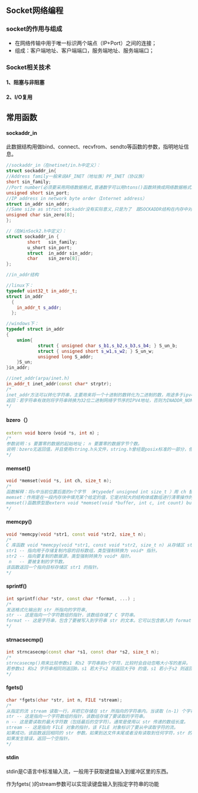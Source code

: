 ## Socket网络编程

### socket的作用与组成

- 在网络传输中用于唯一标识两个端点（IP+Port）之间的连接；
- 组成：客户端地址、客户端端口，服务端地址、服务端端口；

### Socket相关技术

#### 1、阻塞与非阻塞



#### 2、I/O复用



## 常用函数

#### sockaddr_in

此数据结构用做bind、connect、recvfrom、sendto等函数的参数，指明地址信息。

```c++
//sockaddr_in（在netinet/in.h中定义）：
struct sockaddr_in{ 
//Address family一般来说AF_INET（地址族）PF_INET（协议族）  
short sin_family;
//Port number(必须要采用网络数据格式,普通数字可以用htons()函数转换成网络数据格式的数字)    
unsigned short sin_port;
//IP address in network byte order（Internet address）
struct in_addr sin_addr;
//Same size as struct sockaddr没有实际意义,只是为了　跟SOCKADDR结构在内存中对齐
unsigned char sin_zero[8];
};

//（在WinSock2.h中定义）：
struct sockaddr_in {
        short   sin_family;
        u_short sin_port;
        struct  in_addr sin_addr;
        char    sin_zero[8];
};
```

```c++
//in_addr结构

//linux下：
typedef uint32_t in_addr_t;
struct in_addr
  {
    in_addr_t s_addr;
  };

//windows下：
typedef struct in_addr
{
    union{
            struct { unsigned char s_b1,s_b2,s_b3,s_b4; } S_un_b;
            struct { unsigned short s_w1,s_w2; } S_un_w;
            unsigned long S_addr;
    }S_un;
}in_addr;
```

```c++
//inet_addr(arpa/inet.h)
in_addr_t inet_addr(const char* strptr);
/*
inet_addr方法可以转化字符串，主要用来将一个十进制的数转化为二进制的数，用途多于ipv4的IP转化。
返回：若字符串有效则将字符串转换为32位二进制网络字节序的IPV4地址，否则为INADDR_NONE
*/
```

#### bzero（）

```c++
extern void bzero（void *s, int n）;
/*
参数说明：s 要置零的数据的起始地址； n 要置零的数据字节个数。
说明：bzero无返回值，并且使用string.h头文件，string.h曾经是posix标准的一部分，但是在POSIX.1-2001标准里面，这些函数被标记为了遗留函数而不推荐使用。在POSIX.1-2008标准里已经没有这些函数了。推荐使用memset替代bzero。
*/
```

#### memset()

```c++
void *memset(void *s, int ch, size_t n);
/*
函数解释：将s中当前位置后面的n个字节 （#typedef unsigned int size_t ）用 ch 替换并返回 s 。
memset：作用是在一段内存块中填充某个给定的值，它是对较大的结构体或数组进行清零操作的一种最快方法。
memset()函数原型是extern void *memset(void *buffer, int c, int count) buffer：为指针或是数组,c：是赋给buffer的值,count：是buffer的长度.
*/
```

#### memcpy()

```c++
void *memcpy(void *str1, const void *str2, size_t n);
/*
C 库函数 void *memcpy(void *str1, const void *str2, size_t n) 从存储区 str2 复制 n 个字节到存储区 str1。   
str1 -- 指向用于存储复制内容的目标数组，类型强制转换为 void* 指针。
str2 -- 指向要复制的数据源，类型强制转换为 void* 指针。
 n   -- 要被复制的字节数。    
该函数返回一个指向目标存储区 str1 的指针。
*/
```

#### sprintf()

```c++
int sprintf(char *str, const char *format, ...) ;
/*
发送格式化输出到 str 所指向的字符串,
str -- 这是指向一个字符数组的指针，该数组存储了 C 字符串。
format -- 这是字符串，包含了要被写入到字符串 str 的文本。它可以包含嵌入的 format 标签，format 标签可被随后的附加参数中指定的值替换，并按需求进行格式化。format 标签属性是 %[flags][width][.precision][length]specifier
*/
```

#### strnacsecmp()

```c++
int strncasecmp(const char *s1, const char *s2, size_t n);
/*
strncasecmp()用来比较参数s1 和s2 字符串前n个字符，比较时会自动忽略大小写的差异。
若参数s1 和s2 字符串相同则返回0。s1 若大于s2 则返回大于0 的值，s1 若小于s2 则返回小于0 的值。
*/
```

#### fgets()

```c++
char *fgets(char *str, int n, FILE *stream);
/*
从指定的流 stream 读取一行，并把它存储在 str 所指向的字符串内。当读取 (n-1) 个字符时，或者读取到换行符时，或者到达文件末尾时，它会停止，具体视情况而定。
str -- 这是指向一个字符数组的指针，该数组存储了要读取的字符串。
n -- 这是要读取的最大字符数（包括最后的空字符）。通常是使用以 str 传递的数组长度。
stream -- 这是指向 FILE 对象的指针，该 FILE 对象标识了要从中读取字符的流。
如果成功，该函数返回相同的 str 参数。如果到达文件末尾或者没有读取到任何字符，str 的内容保持不变，并返回一个空指针。
如果发生错误，返回一个空指针。
*/
```

#### stdin

stdin是C语言中标准输入流，一般用于获取键盘输入到缓冲区里的东西。

作为fgets( )的stream参数可以实现读键盘输入到指定字符串的功能

